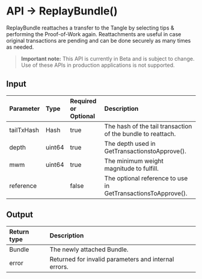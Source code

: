 # API -> ReplayBundle()
ReplayBundle reattaches a transfer to the Tangle by selecting tips & performing the Proof-of-Work again. Reattachments are useful in case original transactions are pending and can be done securely as many times as needed.
> **Important note:** This API is currently in Beta and is subject to change. Use of these APIs in production applications is not supported.


## Input

| Parameter       | Type | Required or Optional | Description |
|:---------------|:--------|:--------| :--------|
| tailTxHash | Hash | true | The hash of the tail transaction of the bundle to reattach.  |
| depth | uint64 | true | The depth used in GetTransactionstoApprove().  |
| mwm | uint64 | true | The minimum weight magnitude to fulfill.  |
| reference |  | false | The optional reference to use in GetTransactionsToApprove().  |




## Output

| Return type     | Description |
|:---------------|:--------|
| Bundle | The newly attached Bundle. |
| error | Returned for invalid parameters and internal errors. |



